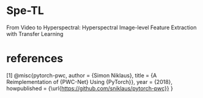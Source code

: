 # Spe-TL
From Video to Hyperspectral: Hyperspectral Image-level Feature Extraction with Transfer Learning
# references
[1]  @misc{pytorch-pwc,
         author = {Simon Niklaus},
         title = {A Reimplementation of {PWC-Net} Using {PyTorch}},
         year = {2018},
         howpublished = {\url{https://github.com/sniklaus/pytorch-pwc}}
    }
